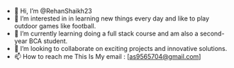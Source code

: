 - 👋 Hi, I’m @RehanShaikh23
- 👀 I’m interested in in learning new things every day and like to play outdoor games like football.
- 🌱 I’m currently learning doing a full stack course and am also a second-year BCA student.
- 💞️ I’m looking to collaborate on exciting projects and innovative solutions.
- 📫 How to reach me This Is My email : [as9565704@gmail.com] 


<!---
RehanShaikh23/RehanShaikh23 is a ✨ special ✨ repository because its `README.md` (this file) appears on your GitHub profile.
You can click the Preview link to take a look at your changes.
--->
